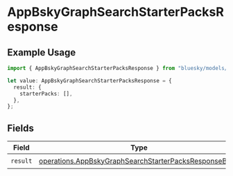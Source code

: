 # AppBskyGraphSearchStarterPacksResponse

## Example Usage

```typescript
import { AppBskyGraphSearchStarterPacksResponse } from "bluesky/models/operations";

let value: AppBskyGraphSearchStarterPacksResponse = {
  result: {
    starterPacks: [],
  },
};
```

## Fields

| Field                                                                                                                          | Type                                                                                                                           | Required                                                                                                                       | Description                                                                                                                    |
| ------------------------------------------------------------------------------------------------------------------------------ | ------------------------------------------------------------------------------------------------------------------------------ | ------------------------------------------------------------------------------------------------------------------------------ | ------------------------------------------------------------------------------------------------------------------------------ |
| `result`                                                                                                                       | [operations.AppBskyGraphSearchStarterPacksResponseBody](../../models/operations/appbskygraphsearchstarterpacksresponsebody.md) | :heavy_check_mark:                                                                                                             | N/A                                                                                                                            |